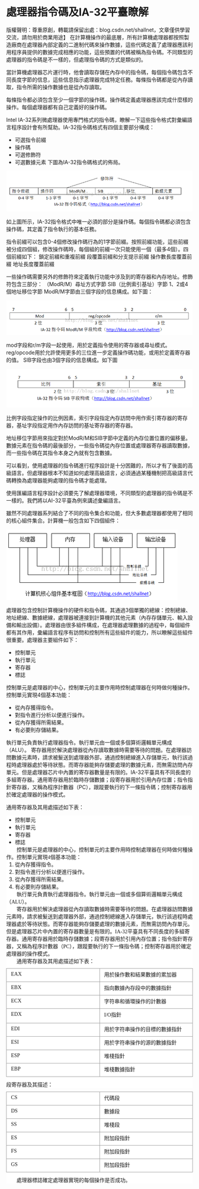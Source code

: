 # 處理器指令碼及IA-32平臺瞭解




版權聲明：尊重原創，轉載請保留出處：blog.csdn.net/shallnet，文章僅供學習交流，請勿用於商業用途】
        在計算機操作的最底層，所有計算機處理器都按照製造廠商在處理器內部定義的二進制代碼來操作數據，這些代碼定義了處理器應該利用程序員提供的數據完成相應的功能，這些預置的代碼被稱為指令碼。不同類型的處理器的指令碼是不一樣的，但處理指令碼的方式是類似的。

當計算機處理器芯片運行時，他會讀取存儲在內存中的指令碼，每個指令碼包含不同長度字節的信息，這些信息指示處理器完成特定任務。每條指令碼都是從內存讀取，指令所需的操作數據也是從內存讀取。

每條指令都必須包含至少一個字節的操作碼，操作碼定義處理器應該完成什麼樣的操作。每個處理器都有自己定義好的操作碼。

Intel IA-32系列微處理器使用專門格式的指令碼，瞭解一下這些指令格式對彙編語言程序設計會有所幫助。IA-32指令碼格式有四個主要部分構成：
- 可選指令前綴
- 操作碼
- 可選修飾符
- 可選數據元素
下圖為IA-32指令碼格式的佈局。

![](./images/20150506233823365.png)

如上圖所示，IA-32指令格式中唯一必須的部分是操作碼。每個指令碼都必須包含操作碼，其定義了指令執行的基本任務。

指令前綴可以包含0-4個修改操作碼行為的1字節前綴。按照前綴功能，這些前綴被分成四個組，修改操作碼時，每個組的前綴一次只能使用一個（最多4個）。四個前綴如下：
鎖定前綴和重複前綴
段覆蓋前綴和分支提示前綴
操作數長度覆蓋前綴
地址長度覆蓋前綴

一些操作碼需要另外的修飾符來定義執行功能中涉及到的寄存器和內存地址。修飾符包含三部分：
（ModR/M）尋址方式字節
SIB（比例索引基址）字節
1、2或4個地址移位字節
ModR/M字節由三個字段的信息構成。如下圖：

![](./images/20150506233740509.png)

mod字段和r/m字段一起使用，用於定義指令使用的寄存器或尋址模式。
reg/opcode用於允許使用更多的三位進一步定義操作碼功能，或用於定義寄存器的值。
SIB字段也由3個字段的信息構成。如下圖

![](./images/20150506234008915.png)

比例字段指定操作的比例因素，索引字段指定內存訪問中用作索引寄存器的寄存器，基址字段指定用作內存訪問的基址寄存器的寄存器。

地址移位字節用來指定對於ModR/M和SIB字節中定義的內存位置位置的偏移量。
數據元素在指令碼的最後部分，一些指令碼從內存位置或處理器寄存器讀取數據，而一些指令碼在其指令本身之內就有包含數據。

可以看到，使用處理器的指令碼進行程序設計是十分困難的，所以才有了後面的高級語言。但處理器根本不知道如何處理高級語言，必須通過某種機制把高級語言代碼轉換為處理器能夠處理的指令碼才能處理。

使用匯編語言程序設計必須要先了解處理器環境，不同類型的處理器的指令碼是不一樣的。我們將以AI-32平臺為例來講述彙編語言。

雖然不同處理器系列結合了不同的指令集合和功能，但大多數處理器都使用了相同的核心組件集合。計算機一般包含如下四個組件：

![](./images/20150506233914031.png)

處理器包含控制計算機操作的硬件和指令碼，其通過3個單獨的總線：控制總線、地址總線、數據總線，處理器被連接到計算機的其他元素（內存存儲單元、輸入設備和輸出設備）。處理器由很多組件構成，在處理器處理數據的過程中，每個組件都有其作用，彙編語言程序有訪問和控制所有這些組件的能力，所以瞭解這些組件很重要。處理器主要組件如下：

- 控制單元
- 執行單元
- 寄存器
- 標誌

控制單元是處理器的中心，控制單元的主要作用時控制處理器在何時做何種操作。控制單元實現4個基本功能：
- 從內存獲得指令。
- 對指令進行分析以便進行操作。
- 從內存獲得所需結果。
- 有必要則存儲結果。

執行單元負責執行處理器指令。執行單元由一個或多個算術邏輯單元構成（ALU）。
寄存器用於解決處理器從內存讀取數據時需要等待的問題。在處理器訪問數據元素時，請求被髮送到處理器外部，通過控制總線進入存儲單元，執行該過程時處理器處於等待狀態。而寄存器能夠存儲要處理的數據元素，而無需訪問內存單元。但是處理器芯片中內置的寄存器數量是有限的。IA-32平臺具有不同長度的多組寄存器。通用寄存器用於臨時存儲數據；段寄存器用於引用內存位置；指令指針寄存器，又稱為程序計數器（PC），跟蹤要執行的下一條指令碼；控制寄存器用於確定處理器的操作模式。

通用寄存器及其用處描述如下表：
<div style="background-color:rgb(255,255,255)">
<ul style="margin-top:0px; margin-bottom:0px; background-color:inherit">
<li style="background-color:inherit"><span style="font-family:Microsoft YaHei">控制單元</span></li><li style="background-color:inherit"><span style="font-family:Microsoft YaHei">執行單元</span></li><li style="background-color:inherit"><span style="font-family:Microsoft YaHei">寄存器</span></li><li style="background-color:inherit"><span style="font-family:Microsoft YaHei">標誌</span></li></ul>
<div style="background-color:inherit"><span style="font-family:Microsoft YaHei">&nbsp; &nbsp; &nbsp; &nbsp; 控制單元是處理器的中心，控制單元的主要作用時控制處理器在何時做何種操作。控制單元實現4個基本功能：</span></div>
<div style="background-color:inherit">
<ol style="margin-top:0px; margin-bottom:0px; background-color:inherit">
<li style="background-color:inherit"><span style="font-family:Microsoft YaHei">從內存獲得指令。</span></li><li style="background-color:inherit"><span style="font-family:Microsoft YaHei">對指令進行分析以便進行操作。</span></li><li style="background-color:inherit"><span style="font-family:Microsoft YaHei">從內存獲得所需結果。</span></li><li style="background-color:inherit"><span style="font-family:Microsoft YaHei">有必要則存儲結果。</span></li></ol>
<div style="background-color:inherit"><span style="font-family:Microsoft YaHei">&nbsp; &nbsp; &nbsp; &nbsp; 執行單元負責執行處理器指令。執行單元由一個或多個算術邏輯單元構成（ALU）。</span></div>
</div>
<div style="background-color:inherit"><span style="font-family:Microsoft YaHei">&nbsp; &nbsp; &nbsp; &nbsp; 寄存器用於解決處理器從內存讀取數據時需要等待的問題。在處理器訪問數據元素時，請求被髮送到處理器外部，通過控制總線進入存儲單元，執行該過程時處理器處於等待狀態。而寄存器能夠存儲要處理的數據元素，而無需訪問內存單元。但是處理器芯片中內置的寄存器數量是有限的。IA-32平臺具有不同長度的多組寄存器。通用寄存器用於臨時存儲數據；段寄存器用於引用內存位置；指令指針寄存器，又稱為程序計數器（PC），跟蹤要執行的下一條指令碼；控制寄存器用於確定處理器的操作模式。</span></div>
<div style="background-color:inherit"><span style="font-family:Microsoft YaHei">&nbsp; &nbsp; &nbsp; &nbsp; 通用寄存器及其用處描述如下表：</span></div>
<table border="1" cellpadding="2" cellspacing="0" style="border-collapse:collapse; margin-top:10px; margin-bottom:10px; display:table; background-color:inherit">
<tbody style="background-color:inherit">
<tr style="background-color:inherit">
<td valign="top" style="word-break:break-all; border:1px solid rgb(153,153,153); padding:5px 16px 5px 12px; min-height:25px; min-width:25px; height:25px; background-color:inherit; width:279px">
<div style="min-width:2px; background-color:inherit"><span style="font-family:Microsoft YaHei">EAX</span></div>
</td>
<td valign="top" style="word-break:break-all; border:1px solid rgb(153,153,153); padding:5px 16px 5px 12px; min-height:25px; min-width:25px; height:25px; background-color:inherit; width:279px">
<div style="min-width:2px; background-color:inherit"><span style="font-family:Microsoft YaHei">用於操作數和結果數據的累加器</span></div>
</td>
</tr>
<tr style="background-color:inherit">
<td valign="top" style="word-break:break-all; border:1px solid rgb(153,153,153); padding:5px 16px 5px 12px; min-height:25px; min-width:25px; height:25px; background-color:inherit; width:279px">
<div style="min-width:2px; background-color:inherit"><span style="font-family:Microsoft YaHei">EBX</span></div>
</td>
<td valign="top" style="word-break:break-all; border:1px solid rgb(153,153,153); padding:5px 16px 5px 12px; min-height:25px; min-width:25px; height:25px; background-color:inherit; width:279px">
<div style="min-width:2px; background-color:inherit"><span style="font-family:Microsoft YaHei">指向數據內存段中的數據指針</span></div>
</td>
</tr>
<tr style="background-color:inherit">
<td valign="top" style="word-break:break-all; border:1px solid rgb(153,153,153); padding:5px 16px 5px 12px; min-height:25px; min-width:25px; height:25px; background-color:inherit; width:279px">
<div style="min-width:2px; background-color:inherit"><span style="font-family:Microsoft YaHei">ECX</span></div>
</td>
<td valign="top" style="word-break:break-all; border:1px solid rgb(153,153,153); padding:5px 16px 5px 12px; min-height:25px; min-width:25px; height:25px; background-color:inherit; width:279px">
<div style="min-width:2px; background-color:inherit"><span style="font-family:Microsoft YaHei">字符串和循環操作的計數器</span></div>
</td>
</tr>
<tr style="background-color:inherit">
<td valign="top" style="word-break:break-all; border:1px solid rgb(153,153,153); padding:5px 16px 5px 12px; min-height:25px; min-width:25px; height:28px; background-color:inherit; width:279px">
<div style="min-width:2px; background-color:inherit"><span style="font-family:Microsoft YaHei">EDX</span></div>
</td>
<td valign="top" style="word-break:break-all; border:1px solid rgb(153,153,153); padding:5px 16px 5px 12px; min-height:25px; min-width:25px; height:28px; background-color:inherit; width:279px">
<div style="min-width:2px; background-color:inherit"><span style="font-family:Microsoft YaHei">I/O指針</span></div>
</td>
</tr>
<tr style="background-color:inherit">
<td valign="top" style="word-break:break-all; border:1px solid rgb(153,153,153); padding:5px 16px 5px 12px; min-height:25px; min-width:25px; height:25px; background-color:inherit; width:279px">
<div style="min-width:2px; background-color:inherit"><span style="font-family:Microsoft YaHei">EDI</span></div>
</td>
<td valign="top" style="word-break:break-all; border:1px solid rgb(153,153,153); padding:5px 16px 5px 12px; min-height:25px; min-width:25px; height:25px; background-color:inherit; width:279px">
<div style="min-width:2px; background-color:inherit"><span style="font-family:Microsoft YaHei">用於字符串操作的目標的數據指針</span></div>
</td>
</tr>
<tr style="background-color:inherit">
<td valign="top" style="word-break:break-all; border:1px solid rgb(153,153,153); padding:5px 16px 5px 12px; min-height:25px; min-width:25px; height:25px; background-color:inherit; width:279px">
<div style="min-width:2px; background-color:inherit"><span style="font-family:Microsoft YaHei">ESI</span></div>
</td>
<td valign="top" style="word-break:break-all; border:1px solid rgb(153,153,153); padding:5px 16px 5px 12px; min-height:25px; min-width:25px; height:25px; background-color:inherit; width:279px">
<div style="min-width:2px; background-color:inherit"><span style="font-family:Microsoft YaHei">用於字符串操作的源的數據指針</span></div>
</td>
</tr>
<tr style="background-color:inherit">
<td valign="top" style="word-break:break-all; border:1px solid rgb(153,153,153); padding:5px 16px 5px 12px; min-height:25px; min-width:25px; height:25px; background-color:inherit; width:279px">
<span style="font-family:Microsoft YaHei">ESP</span></td>
<td valign="top" style="word-break:break-all; border:1px solid rgb(153,153,153); padding:5px 16px 5px 12px; min-height:25px; min-width:25px; height:25px; background-color:inherit; width:279px">
<div style="min-width:2px; background-color:inherit"><span style="font-family:Microsoft YaHei">堆棧指針</span></div>
</td>
</tr>
<tr style="background-color:inherit">
<td valign="top" style="word-break:break-all; border:1px solid rgb(153,153,153); padding:5px 16px 5px 12px; min-height:25px; min-width:25px; height:25px; background-color:inherit; width:279px">
<div style="min-width:2px; background-color:inherit"><span style="font-family:Microsoft YaHei">EBP</span></div>
</td>
<td valign="top" style="word-break:break-all; border:1px solid rgb(153,153,153); padding:5px 16px 5px 12px; min-height:25px; min-width:25px; height:25px; background-color:inherit; width:279px">
<div style="min-width:2px; background-color:inherit"><span style="font-family:Microsoft YaHei">堆棧數據指針</span></div>
</td>
</tr>
</tbody>
</table>
<span style="font-family:Microsoft YaHei">段寄存器及其描述：</span></div>

<div style="background-color:rgb(255,255,255)">
<table border="1" cellpadding="2" cellspacing="0" style="font-size:undefined; border-collapse:collapse; margin-top:10px; margin-bottom:10px; display:table; background-color:inherit">
<tbody style="background-color:inherit">
<tr style="background-color:inherit">
<td valign="top" style="word-break:break-all; border:1px solid rgb(153,153,153); padding:5px 16px 5px 12px; min-height:25px; min-width:25px; height:25px; background-color:inherit; width:279px">
<div style="min-width:2px; background-color:inherit"><span style="font-family:Microsoft YaHei">CS</span></div>
</td>
<td valign="top" style="word-break:break-all; border:1px solid rgb(153,153,153); padding:5px 16px 5px 12px; min-height:25px; min-width:25px; height:25px; background-color:inherit; width:279px">
<div style="min-width:2px; background-color:inherit"><span style="font-family:Microsoft YaHei">代碼段</span></div>
</td>
</tr>
<tr style="background-color:inherit">
<td valign="top" style="word-break:break-all; border:1px solid rgb(153,153,153); padding:5px 16px 5px 12px; min-height:25px; min-width:25px; height:25px; background-color:inherit; width:279px">
<div style="min-width:2px; background-color:inherit"><span style="font-family:Microsoft YaHei">DS</span></div>
</td>
<td valign="top" style="word-break:break-all; border:1px solid rgb(153,153,153); padding:5px 16px 5px 12px; min-height:25px; min-width:25px; height:25px; background-color:inherit; width:279px">
<div style="min-width:2px; background-color:inherit"><span style="font-family:Microsoft YaHei">數據段</span></div>
</td>
</tr>
<tr style="background-color:inherit">
<td valign="top" style="word-break:break-all; border:1px solid rgb(153,153,153); padding:5px 16px 5px 12px; min-height:25px; min-width:25px; height:25px; background-color:inherit; width:279px">
<div style="min-width:2px; background-color:inherit"><span style="font-family:Microsoft YaHei">SS</span></div>
</td>
<td valign="top" style="word-break:break-all; border:1px solid rgb(153,153,153); padding:5px 16px 5px 12px; min-height:25px; min-width:25px; height:25px; background-color:inherit; width:279px">
<div style="min-width:2px; background-color:inherit"><span style="font-family:Microsoft YaHei">堆棧段</span></div>
</td>
</tr>
<tr style="background-color:inherit">
<td valign="top" style="word-break:break-all; border:1px solid rgb(153,153,153); padding:5px 16px 5px 12px; min-height:25px; min-width:25px; height:25px; background-color:inherit; width:279px">
<div style="min-width:2px; background-color:inherit"><span style="font-family:Microsoft YaHei">ES</span></div>
</td>
<td valign="top" style="word-break:break-all; border:1px solid rgb(153,153,153); padding:5px 16px 5px 12px; min-height:25px; min-width:25px; height:25px; background-color:inherit; width:279px">
<div style="min-width:2px; background-color:inherit"><span style="font-family:Microsoft YaHei">附加段指針</span></div>
</td>
</tr>
<tr style="background-color:inherit">
<td valign="top" style="word-break:break-all; border:1px solid rgb(153,153,153); padding:5px 16px 5px 12px; min-height:25px; min-width:25px; height:25px; background-color:inherit; width:279px">
<div style="min-width:2px; background-color:inherit"><span style="font-family:Microsoft YaHei">FS</span></div>
</td>
<td valign="top" style="word-break:break-all; border:1px solid rgb(153,153,153); padding:5px 16px 5px 12px; min-height:25px; min-width:25px; height:25px; background-color:inherit; width:279px">
<div style="min-width:2px; background-color:inherit"><span style="font-family:Microsoft YaHei">附加段指針</span></div>
</td>
</tr>
<tr style="background-color:inherit">
<td valign="top" style="word-break:break-all; border:1px solid rgb(153,153,153); padding:5px 16px 5px 12px; min-height:25px; min-width:25px; height:25px; background-color:inherit; width:279px">
<div style="min-width:2px; background-color:inherit"><span style="font-family:Microsoft YaHei">GS</span></div>
</td>
<td valign="top" style="word-break:break-all; border:1px solid rgb(153,153,153); padding:5px 16px 5px 12px; min-height:25px; min-width:25px; height:25px; background-color:inherit; width:279px">
<div style="min-width:2px; background-color:inherit"><span style="font-family:Microsoft YaHei">附加段指針</span></div>
</td>
</tr>
</tbody>
</table>
<div style="background-color:inherit"><span style="font-family:Microsoft YaHei">&nbsp; &nbsp; &nbsp; &nbsp; 處理器標誌確定處理器實現的每個操作是否成功。</span></div>
</div>

